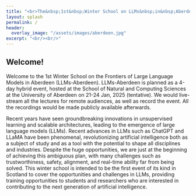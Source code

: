 ```yaml
---
title: "<br>The&nbsp;1st&nbsp;Winter School on LLMs&nbsp;in&nbsp;Aberdeen<br>Jan 21-24, 2025<br><br><br> "
layout: splash
permalink: /
header:
  overlay_image: "/assets/images/aberdeen.jpg"
excerpt: "<br/><br/>"
---
```


## Welcome!

Welcome to the 1st Winter School on the Frontiers of Large Language Models in Aberdeen (LLMs-Aberdeen). LLMs-Aberdeen is planned as a 4-day hybrid event, hosted at the School of Natural and Computing Sciences at the University of Aberdeen on 21-24 Jan, 2025 (tentative). We would live-stream all the lectures for remote audiences, as well as record the event. All the recordings would be made publicly available afterwards. 

Recent years have seen groundbreaking innovations in unsupervised learning and scalable architectures, leading to the emergence of large language models (LLMs). Recent advances in LLMs such as ChatGPT and LLaMA have been phenomenal, revolutionizing artificial intelligence both as a subject of study and as a tool with the potential to shape all disciplines and industries. Despite the huge opportunities, we are just at the beginning of achieving this ambiguous plan, with many challenges such as trustworthiness, safety, alignment, and real-time ability far from being solved. This winter school is intended to be the first event of its kind in Scotland to cover the opportunities and challenges in LLMs, providing training opportunities to students and researchers who are interested in contributing to the next generation of artificial intelligence. 

